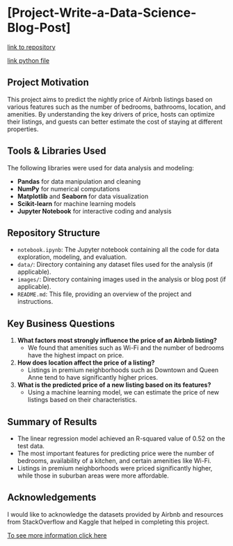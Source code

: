 # [Project-Write-a-Data-Science-Blog-Post]
[link to repository ](https://github.com/Azooz20084/Project-Write-a-Data-Science-Blog-Post)


[link python file](project.ipynb)
## Project Motivation
This project aims to predict the nightly price of Airbnb listings based on various features such as the number of bedrooms, bathrooms, location, and amenities. By understanding the key drivers of price, hosts can optimize their listings, and guests can better estimate the cost of staying at different properties.

## Tools & Libraries Used
The following libraries were used for data analysis and modeling:
- **Pandas** for data manipulation and cleaning
- **NumPy** for numerical computations
- **Matplotlib** and **Seaborn** for data visualization
- **Scikit-learn** for machine learning models
- **Jupyter Notebook** for interactive coding and analysis

## Repository Structure
- `notebook.ipynb`: The Jupyter notebook containing all the code for data exploration, modeling, and evaluation.
- `data/`: Directory containing any dataset files used for the analysis (if applicable).
- `images/`: Directory containing images used in the analysis or blog post (if applicable).
- `README.md`: This file, providing an overview of the project and instructions.

## Key Business Questions
1. **What factors most strongly influence the price of an Airbnb listing?**
   - We found that amenities such as Wi-Fi and the number of bedrooms have the highest impact on price.
2. **How does location affect the price of a listing?**
   - Listings in premium neighborhoods such as Downtown and Queen Anne tend to have significantly higher prices.
3. **What is the predicted price of a new listing based on its features?**
   - Using a machine learning model, we can estimate the price of new listings based on their characteristics.

## Summary of Results
- The linear regression model achieved an R-squared value of 0.52 on the test data.
- The most important features for predicting price were the number of bedrooms, availability of a kitchen, and certain amenities like Wi-Fi.
- Listings in premium neighborhoods were priced significantly higher, while those in suburban areas were more affordable.

## Acknowledgements
I would like to acknowledge the datasets provided by Airbnb and resources from StackOverflow and Kaggle that helped in completing this project.

[To see more information click here](https://github.com/Azooz20084/Project-Write-a-Data-Science-Blog-Post/blob/main/project.ipynb)
